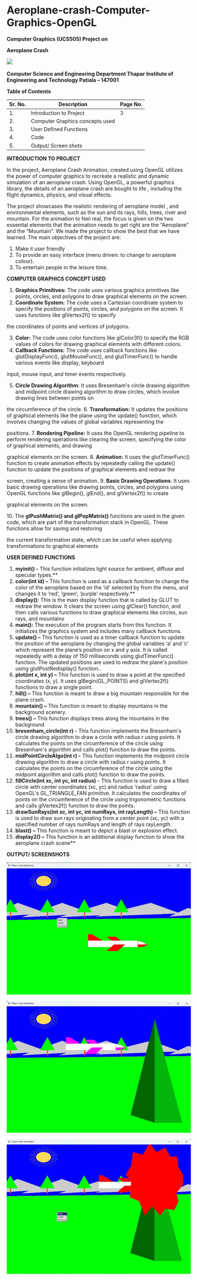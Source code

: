 # Aeroplane-crash-Computer-Graphics-OpenGL

**Computer Graphics (UCS505)  Project on** 

**Aeroplane Crash** 

![](Screenshots/001.png)

**Computer Science and Engineering Department Thapar Institute of Engineering and Technology Patiala – 147001** 

**Table of Contents** 



|**Sr. No.** |**Description** |**Page No.** |
| - | - | - |
|1\. |Introduction to Project |3 |
|2\. |Computer Graphics concepts used ||
|3\. |User Defined Functions ||
|4\. |Code ||
|5\. |Output/ Screen shots ||
**INTRODUCTION TO PROJECT** 

In the project,  Aeroplane Crash Animation, created using OpenGL utilizes  the power of computer graphics to recreate a realistic and dynamic simulation of an aeroplane crash. Using OpenGL, a powerful graphics library, the details of an aeroplane crash are bought to life , including the flight dynamics, physics, and visual effects.  

The project showcases the realistic rendering of aeroplane model , and environmental elements, such as the sun and its rays, hills, trees, river and mountain. For the animation to feel real, the focus  is  given  on  the  two  essential  elements  that  the  animation  needs  to  get  right  are  the “Aeroplane” and the “Mountain”. We made the project to show the best that we have learned. The main objectives of the project are: 

1. Make it user friendly 
1. To provide an easy interface (menu driven: to change to aeroplane colour). 
1. To entertain people in the leisure time. 

**COMPUTER GRAPHICS CONCEPT USED** 

1. **Graphics Primitives:** The code uses various graphics primitives like points, circles, and polygons to draw graphical elements on the screen. 
1. **Coordinate System:** The code uses a Cartesian coordinate system to specify the positions of points, circles, and polygons on the screen. It uses functions like glVertex2f() to specify 

the coordinates of points and vertices of polygons. 

3. **Color:** The code uses color functions like glColor3f() to specify the RGB values of colors for drawing graphical elements with different colors. 
3. **Callback  Functions:**  The  code  uses  callback  functions  like  glutDisplayFunc(), glutMouseFunc(), and glutTimerFunc() to handle various events like display, keyboard 

input, mouse input, and timer events respectively.

5. **Circle Drawing Algorithm**: It uses Bresenham's circle drawing algorithm and midpoint circle drawing algorithm to draw circles, which involve drawing lines between points on 

the circumference of the circle. 6. **Transformation:** It updates the positions of graphical elements like the plane using the update() function, which involves changing the values of global variables representing the 

positions. 7. **Rendering  Pipeline:**  It  uses  the  OpenGL  rendering  pipeline  to  perform  rendering operations like clearing the screen, specifying the color of graphical elements, and drawing 

graphical elements on the screen. 8. **Animation:** It uses the glutTimerFunc() function to create animation effects by repeatedly calling the update() function to update the positions of graphical elements and redraw the 

screen, creating a sense of animation. 9. **Basic Drawing Operations**: It uses basic drawing operations like drawing points, circles, and polygons using OpenGL functions like glBegin(), glEnd(), and glVertex2f() to create 

graphical elements on the screen.

10\. The **glPushMatrix() and glPopMatrix()** functions are used in the given code, which are part of the transformation stack in OpenGL. These functions allow for saving and restoring 

the current transformation state, which can be useful when applying transformations to graphical elements 

**USER DEFINED FUNCTIONS** 

1. **myinit() -** This function initializes light source for ambient, diffuse and specular types.** 
1. **color(int id) –** This function is used as a callback function to change the color of the aeroplane based on the ‘id’ selected by from the menu, and changes it to ‘red’, ‘green’, ‘purple’ respectively.** 
1. **display():** This is the main display function that is called by GLUT to redraw the window. It clears the screen using glClear() function, and then calls various functions to draw graphical elements like circles, sun rays, and mountains 
1. **main():** The execution of the program starts from this function. It initializes the graphics system and includes many callback functions. 
1. **update() –** This function is used as a timer callback function  to update the position of the aeroplane by changing the global variables ‘a’ and ‘c’ which represent the plane’s position on  x  and  y  axis.  It  is  called  repeatedly  with  a  delay  of  150  milliseconds  using glutTimerFunc() function. The updated positions are used to redraw the plane's position using glutPostRedisplay() function.. 
1. **plot(int x, int y) –** This function is used to draw a point at the specified coordinates (x, y). It uses glBegin(GL\_POINTS) and glVertex2f() functions to draw a single point. 
1. **hill() –** This function is meant to draw a big mountain responsible for the plane crash. 
1. **mountain() –** This function is meant to display mountains in the background scenery. 
1. **trees() –** This function displays trees along the mountains in the background 
1. **bresenham\_circle(int  r)  -**  This  function  implements  the  Bresenham's  circle  drawing algorithm to draw a circle with radius r using points. It calculates the points on the circumference of the circle using Bresenham's algorithm and calls plot() function to draw the points. 
1. **midPointCircleAlgo(int  r)  -**  This  function  implements  the  midpoint  circle  drawing algorithm to draw a circle with radius r using points. It calculates the points on the circumference of the circle using the midpoint algorithm and calls plot() function to draw the points. 
12. **fillCircle(int xc, int yc, int radius) -** This function is used to draw a filled circle with center coordinates (xc, yc) and radius ‘radius’ using OpenGL's GL\_TRIANGLE\_FAN primitive. It calculates the coordinates of points on the circumference of the circle using trigonometric functions and calls glVertex2f() function to draw the points. 
12. **drawSunRays(int xc, int yc, int numRays, int rayLength) –** This function is used to draw sun rays originating from a center point (xc, yc) with a specified number of rays numRays and length of rays rayLength. 
12. **blast() –** This function is meant to depict a blast or explosion effect. 
12. **display2() –** This function is an additional display function to show the aeroplane crash scene** 
 

**OUTPUT/ SCREENSHOTS** 

![](Screenshots/010.jpeg)

![](Screenshots/011.jpeg)

![](Screenshots/012.jpeg)
